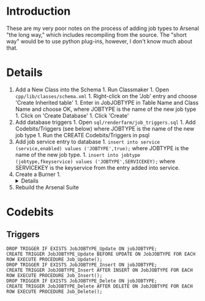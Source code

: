 # Introduction #

These are my very poor notes on the process of adding job types to Arsenal "the long way," which includes recompiling from the source. The "short way" would be to use python plug-ins, however, I don't know much about that.

# Details #

  1. Add a New Class into the Schema
    1. Run Classmaker
    1. Open `cpp/lib/classes/schema.xml`
    1. Right-click on the 'Job' entry and choose 'Create Inherited table'
    1. Enter in JobJOBTYPE in Table Name and Class Name and choose OK, where JOBTYPE is the name of the new job type
    1. Click on 'Create Database'
    1. Click 'Create'
  1. Add database triggers
    1. Open `sql/renderfarm/job_triggers.sql`
    1. Add Codebits/Triggers (see below) where JOBTYPE is the name of the new job type
    1. Run the CREATE Codebits/Triggers in psql
  1. Add job service entry to database
    1. `insert into service (service,enabled) values ('JOBTYPE',true);` where JOBTYPE is the name of the new job type.
    1. `insert into jobtype (jobtype,fkeyservice) values ('JOBTYPE',SERVICEKEY);` where SERVICEKEY is the keyservice from the entry added into service.
  1. Create a Burner
    1. <details omitted>
  1. Rebuild the Arsenal Suite

# Codebits #
## Triggers ##
```
DROP TRIGGER IF EXISTS JobJOBTYPE_Update ON jobJOBTYPE;
CREATE TRIGGER JobJOBTYPE_Update BEFORE UPDATE ON JobJOBTYPE FOR EACH ROW EXECUTE PROCEDURE Job_Update();
DROP TRIGGER IF EXISTS JobJOBTYPE_Insert ON jobJOBTYPE;
CREATE TRIGGER JobJOBTYPE_Insert AFTER INSERT ON JobJOBTYPE FOR EACH ROW EXECUTE PROCEDURE Job_Insert();
DROP TRIGGER IF EXISTS JobJOBTYPE_Delete ON jobJOBTYPE;
CREATE TRIGGER JobJOBTYPE_Delete AFTER DELETE ON JobJOBTYPE FOR EACH ROW EXECUTE PROCEDURE Job_Delete();
```
